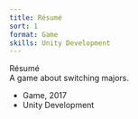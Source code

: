 ```yaml
---
title: Résumé
sort: 1
format: Game
skills: Unity Development
---
```

<div>
<span class="name">Résumé</span>
<div>
A game about switching majors.
</div>

- Game, 2017
- Unity Development

</div>


<dynamic-video filename="resume-1.mp4" class="image-100w"></dynamic-video>
<dynamic-video filename="resume-2.mp4" class="image-100w"></dynamic-video>
<dynamic-video filename="resume-3.mp4" class="image-100w"></dynamic-video>